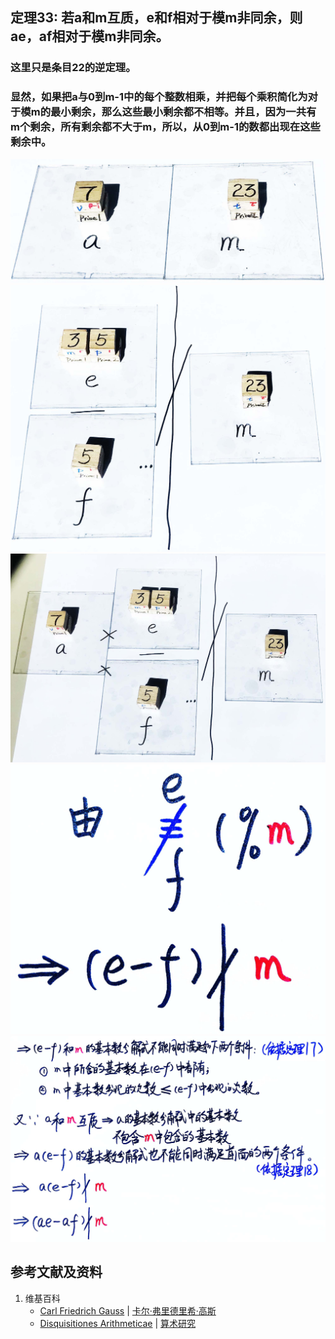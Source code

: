 ## 定理33: 若a和m互质，e和f相对于模m非同余，则ae，af相对于模m非同余。
### 这里只是条目22的逆定理。
### 显然，如果把a与0到m-1中的每个整数相乘，并把每个乘积简化为对于模m的最小剩余，那么这些最小剩余都不相等。并且，因为一共有m个剩余，所有剩余都不大于m，所以，从0到m-1的数都出现在这些剩余中。
![](/images/数论/高斯的算术研究中典型的推演实验/章2/定理23/23-1.jpg)
![](/images/数论/高斯的算术研究中典型的推演实验/章2/定理23/23-2.jpg)
![](/images/数论/高斯的算术研究中典型的推演实验/章2/定理23/23-3.jpg)
![](/images/数论/高斯的算术研究中典型的推演实验/章2/定理23/23-4.jpg)
![](/images/数论/高斯的算术研究中典型的推演实验/章2/定理23/23-5.jpg)

## 参考文献及资料

1. 维基百科
	- [Carl Friedrich Gauss](https://en.wikipedia.org/wiki/Carl_Friedrich_Gauss) | [卡尔·弗里德里希·高斯](https://zh.wikipedia.org/wiki/%E5%8D%A1%E7%88%BE%C2%B7%E5%BC%97%E9%87%8C%E5%BE%B7%E9%87%8C%E5%B8%8C%C2%B7%E9%AB%98%E6%96%AF) 
	- [Disquisitiones Arithmeticae](https://en.wikipedia.org/wiki/Disquisitiones_Arithmeticae) | [算术研究](https://zh.wikipedia.org/wiki/算术研究) 




